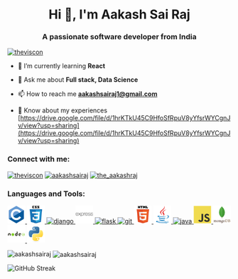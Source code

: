 <h1 align="center">Hi 👋, I'm Aakash Sai Raj</h1>
<h3 align="center">A passionate software developer from India</h3>

<p align="left"> <a href="https://twitter.com/theviscon" target="blank"><img src="https://img.shields.io/twitter/follow/theviscon?logo=twitter&style=for-the-badge" alt="theviscon" /></a> </p>

- 🌱 I’m currently learning **React**

- 💬 Ask me about **Full stack, Data Science**

- 📫 How to reach me **aakashsairaj1@gmail.com**

- 📄 Know about my experiences [https://drive.google.com/file/d/1hrKTkU45C9HfoSfRpuV8yYfsrWYCgnJv/view?usp=sharing](https://drive.google.com/file/d/1hrKTkU45C9HfoSfRpuV8yYfsrWYCgnJv/view?usp=sharing)

<h3 align="left">Connect with me:</h3>
<p align="left">
<a href="https://twitter.com/theviscon" target="blank"><img align="center" src="https://raw.githubusercontent.com/rahuldkjain/github-profile-readme-generator/master/src/images/icons/Social/twitter.svg" alt="theviscon" height="30" width="40" /></a>
<a href="https://linkedin.com/in/aakashsairaj" target="blank"><img align="center" src="https://raw.githubusercontent.com/rahuldkjain/github-profile-readme-generator/master/src/images/icons/Social/linked-in-alt.svg" alt="aakashsairaj" height="30" width="40" /></a>
<a href="https://instagram.com/the_aakashraj" target="blank"><img align="center" src="https://raw.githubusercontent.com/rahuldkjain/github-profile-readme-generator/master/src/images/icons/Social/instagram.svg" alt="the_aakashraj" height="30" width="40" /></a>
</p>

<h3 align="left">Languages and Tools:</h3>
<p align="left"> <a href="https://www.cprogramming.com/" target="_blank" rel="noreferrer"> <img src="https://raw.githubusercontent.com/devicons/devicon/master/icons/c/c-original.svg" alt="c" width="40" height="40"/> </a> <a href="https://www.w3schools.com/css/" target="_blank" rel="noreferrer"> <img src="https://raw.githubusercontent.com/devicons/devicon/master/icons/css3/css3-original-wordmark.svg" alt="css3" width="40" height="40"/> </a> <a href="https://www.djangoproject.com/" target="_blank" rel="noreferrer"> <img src="https://cdn.worldvectorlogo.com/logos/django.svg" alt="django" width="40" height="40"/> </a> <a href="https://expressjs.com" target="_blank" rel="noreferrer"> <img src="https://raw.githubusercontent.com/devicons/devicon/master/icons/express/express-original-wordmark.svg" alt="express" width="40" height="40"/> </a> <a href="https://flask.palletsprojects.com/" target="_blank" rel="noreferrer"> <img src="https://www.vectorlogo.zone/logos/pocoo_flask/pocoo_flask-icon.svg" alt="flask" width="40" height="40"/> </a> <a href="https://git-scm.com/" target="_blank" rel="noreferrer"> <img src="https://www.vectorlogo.zone/logos/git-scm/git-scm-icon.svg" alt="git" width="40" height="40"/> </a> <a href="https://www.w3.org/html/" target="_blank" rel="noreferrer"> <img src="https://raw.githubusercontent.com/devicons/devicon/master/icons/html5/html5-original-wordmark.svg" alt="html5" width="40" height="40"/> </a> <a href="https://www.java.com" target="_blank" rel="noreferrer"> <img src="https://raw.githubusercontent.com/devicons/devicon/master/icons/java/java-original.svg" alt="java" width="40" height="40"/> </a><a href="https://react.dev" target="_blank" rel="noreferrer"> <img src="https://upload.wikimedia.org/wikipedia/commons/thumb/a/a7/React-icon.svg/2300px-React-icon.svg.png" alt="java" width="40" height="40"/> </a><a href="https://developer.mozilla.org/en-US/docs/Web/JavaScript" target="_blank" rel="noreferrer"> <img src="https://raw.githubusercontent.com/devicons/devicon/master/icons/javascript/javascript-original.svg" alt="javascript" width="40" height="40"/> </a> <a href="https://www.mongodb.com/" target="_blank" rel="noreferrer"> <img src="https://raw.githubusercontent.com/devicons/devicon/master/icons/mongodb/mongodb-original-wordmark.svg" alt="mongodb" width="40" height="40"/> </a> <a href="https://nodejs.org" target="_blank" rel="noreferrer"> <img src="https://raw.githubusercontent.com/devicons/devicon/master/icons/nodejs/nodejs-original-wordmark.svg" alt="nodejs" width="40" height="40"/> </a> <a href="https://www.python.org" target="_blank" rel="noreferrer"> <img src="https://raw.githubusercontent.com/devicons/devicon/master/icons/python/python-original.svg" alt="python" width="40" height="40"/> </a>  </p>


<p><img align="left" src="https://github-readme-stats.vercel.app/api/top-langs?username=aakashsairaj&show_icons=true&locale=en&layout=compact" alt="aakashsairaj" /></p>


<p>&nbsp;<img align="center" src="https://github-readme-stats.vercel.app/api?username=aakashsairaj&show_icons=true&locale=en" alt="aakashsairaj" /></p>


 ![GitHub  Streak](https://streak-stats.demolab.com/?user=AakashSaiRaj)




